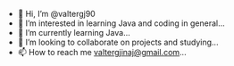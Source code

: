 - 👋 Hi, I’m @valtergj90
- 👀 I’m interested in learning Java and coding in general...
- 🌱 I’m currently learning Java...
- 💞️ I’m looking to collaborate on projects and studying...
- 📫 How to reach me valtergjinaj@gmail.com...

<!---
valtergj90/valtergj90 is a ✨ special ✨ repository because its `README.md` (this file) appears on your GitHub profile.
You can click the Preview link to take a look at your changes.
--->
